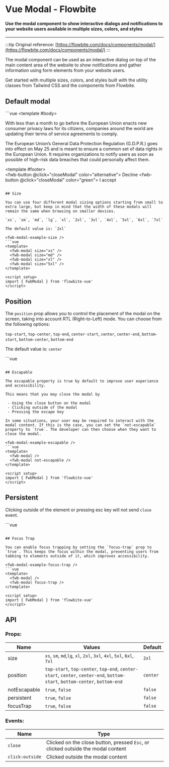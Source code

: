<script setup>
import FwbModalExample from './modal/examples/FwbModalExample.vue'
import FwbModalExampleSize from './modal/examples/FwbModalExampleSize.vue'
import FwbModalExampleEscapable from './modal/examples/FwbModalExampleEscapable.vue'
import FwbModalExamplePersistent from './modal/examples/FwbModalExamplePersistent.vue'
import FwbModalExamplePosition from './modal/examples/FwbModalExamplePosition.vue'
import FwbModalExampleFocusTrap from './modal/examples/FwbModalExampleFocusTrap.vue'
</script>
# Vue Modal - Flowbite

#### Use the modal component to show interactive dialogs and notifications to your website users available in multiple sizes, colors, and styles

---

:::tip
Original reference: [https://flowbite.com/docs/components/modal/](https://flowbite.com/docs/components/modal/)
:::

The modal component can be used as an interactive dialog on top of the main content area of the website to show notifications and gather information using form elements from your website users.

Get started with multiple sizes, colors, and styles built with the utility classes from Tailwind CSS and the components from Flowbite.

## Default modal

<fwb-modal-example />
```vue
<template>
  <fwb-button @click="showModal">
    Open modal
  </fwb-button>

  <fwb-modal v-if="isShowModal" @close="closeModal">
    <template #header>
      <div class="flex items-center text-lg">
        Terms of Service
      </div>
    </template>
    <template #body>
      <p class="text-base leading-relaxed text-gray-500 dark:text-gray-400">
        With less than a month to go before the European Union enacts new consumer privacy laws for its citizens, companies around the world are updating their terms of service agreements to comply.
      </p>
      <p class="text-base leading-relaxed text-gray-500 dark:text-gray-400">
        The European Union’s General Data Protection Regulation (G.D.P.R.) goes into effect on May 25 and is meant to ensure a common set of data rights in the European Union. It requires organizations to notify users as soon as possible of high-risk data breaches that could personally affect them.
      </p>
    </template>
    <template #footer>
      <div class="flex justify-between">
        <fwb-button @click="closeModal" color="alternative">
          Decline
        </fwb-button>
        <fwb-button @click="closeModal" color="green">
          I accept
        </fwb-button>
      </div>
    </template>
  </fwb-modal>
</template>

<script lang="ts" setup>
import { ref } from 'vue'
import { FwbButton, FwbModal } from 'flowbite-vue'

const isShowModal = ref(false)

function closeModal () {
  isShowModal.value = false
}
function showModal () {
  isShowModal.value = true
}
</script>
```

## Size

You can use four different modal sizing options starting from small to extra large, but keep in mind that the width of these modals will remain the same when browsing on smaller devices.

`xs`, `sm`, `md`, `lg`, `xl`, `2xl`, `3xl`, `4xl`, `5xl`, `6xl`, `7xl`

The default value is: `2xl`

<fwb-modal-example-size />
```vue
<template>
  <fwb-modal size="xs" />
  <fwb-modal size="md" />
  <fwb-modal size="xl" />
  <fwb-modal size="5xl" />
</template>

<script setup>
import { FwbModal } from 'flowbite-vue'
</script>
```

## Position

The `position` prop allows you to control the placement of the modal on the screen, taking into account RTL (Right-to-Left) mode. You can choose from the following options:

`top-start`, `top-center`, `top-end`, `center-start`, `center`, `center-end`, `bottom-start`, `bottom-center`, `bottom-end`

The default value is: `center`

<fwb-modal-example-position />
```vue
<template>
  <fwb-modal position="top-start" />
  <fwb-modal position="top-center" />
  <fwb-modal position="top-end" />
  <fwb-modal position="center-start" />
  <fwb-modal position="center" />
  <fwb-modal position="center-end" />
  <fwb-modal position="bottom-start" />
  <fwb-modal position="bottom-center" />
  <fwb-modal position="bottom-end" />
</template>

<script setup>
import { FwbModal } from 'flowbite-vue'
</script>
```

## Escapable

The escapable property is true by default to improve user experience and accessibility.

This means that you may close the modal by

 - Using the close button on the modal
 - Clicking outside of the modal
 - Pressing the escape key

In some situations, your user may be required to interact with the modal content. If this is the case, you can set the `not-escapable` property to `true`. The developer can then choose when they want to close the modal.

<fwb-modal-example-escapable />
```vue
<template>
  <fwb-modal />
  <fwb-modal not-escapable />
</template>

<script setup>
import { FwbModal } from 'flowbite-vue'
</script>
```

## Persistent

Clicking outside of the element or pressing esc key will not send `close` event.

<fwb-modal-example-persistent />
```vue
<template>
  <fwb-modal persistent />
</template>

<script setup>
import { FwbModal } from 'flowbite-vue'
</script>
```

## Focus Trap

You can enable focus trapping by setting the `focus-trap` prop to `true`. This keeps the focus within the modal, preventing users from tabbing to elements outside of it, which improves accessibility.

<fwb-modal-example-focus-trap />
```vue
<template>
  <fwb-modal />
  <fwb-modal focus-trap />
</template>

<script setup>
import { FwbModal } from 'flowbite-vue'
</script>
```

## API

### Props:

| Name         | Values                                                                                                                            | Default |
|--------------|-----------------------------------------------------------------------------------------------------------------------------------|---------|
| size         | `xs`, `sm`, `md`,`lg`, `xl`, `2xl`, `3xl`, `4xl`, `5xl`, `6xl`, `7xl`                                                               | `2xl`   |
| position     | `top-start`, `top-center`, `top-end`, `center-start`, `center`, `center-end`, `bottom-start`, `bottom-center`, `bottom-end` | `center`|
| notEscapable | `true`, `false`                                                                                                                   | `false` |
| persistent   | `true`, `false`                                                                                                                   | `false` |
| focusTrap    | `true`, `false`                                                                                                                   | `false` |

### Events:
| Name            | Type                                                                             |
|-----------------|----------------------------------------------------------------------------------|
| `close`         | Clicked on the close button, pressed `Esc`, or clicked outside the modal content |
| `click:outside` | Clicked outside the modal content                                                |

